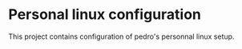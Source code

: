# Personal linux configuration 
This project contains configuration of pedro's personnal linux setup.

